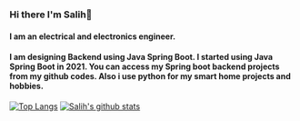 ### Hi there I'm Salih👋

#### I am an electrical and electronics engineer.

#### I am designing Backend using Java Spring Boot. I started using Java Spring Boot in 2021. You can access my Spring boot backend projects from my github codes. Also i use python for my smart home projects and hobbies.

[![Top Langs](https://github-readme-stats.vercel.app/api/top-langs/?username=selonilo)](https://github.com/anuraghazra/github-readme-stats) [![Salih's github stats](https://github-readme-stats.vercel.app/api?username=selonilo&count_private=true&show_icons=true&theme=radical&hide_rank=false)](https://github.com/anuraghazra/github-readme-stats)

<!--
**selonilo/selonilo** is a ✨ _special_ ✨ repository because its `README.md` (this file) appears on your GitHub profile.

Here are some ideas to get you started:

- 🔭 I’m currently working on ...
- 🌱 I’m currently learning ...
- 👯 I’m looking to collaborate on ...
- 🤔 I’m looking for help with ...
- 💬 Ask me about ...
- 📫 How to reach me: ...
- 😄 Pronouns: ...
- ⚡ Fun fact: ...
-->
